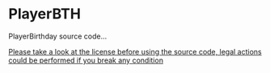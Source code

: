 # PlayerBTH
 PlayerBirthday source code...
 
 [Please take a look at the license before using the source code, legal actions could be performed if you break any condition](https://github.com/KarmaConfigs/PlayerBTH/blob/master/LICENSE)
